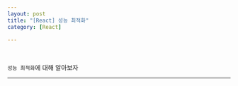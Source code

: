 ```yaml
---
layout: post
title: "[React] 성능 최적화"
category: [React]

---
```

<br>

`성능 최적화`에 대해 알아보자
<!-- more -->

<hr>

